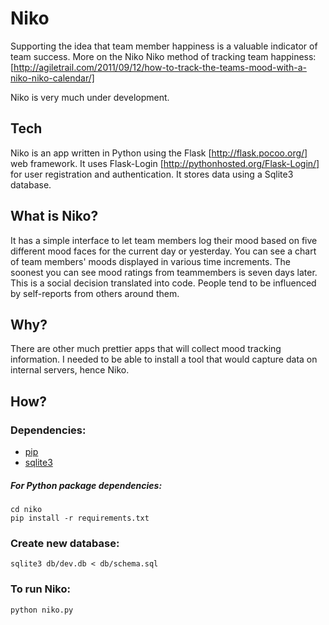 # Niko

Supporting the idea that team member happiness is a valuable indicator of team success. More on the Niko Niko method of tracking team happiness: [http://agiletrail.com/2011/09/12/how-to-track-the-teams-mood-with-a-niko-niko-calendar/]

Niko is very much under development.

## Tech
Niko is an app written in Python using the Flask [http://flask.pocoo.org/] web framework. It uses Flask-Login [http://pythonhosted.org/Flask-Login/] for user registration and authentication. It stores data using a Sqlite3 database.

## What is Niko?
It has a simple interface to let team members log their mood based on five different mood faces for the current day or yesterday. You can see a chart of team members' moods displayed in various time increments. The soonest you can see mood ratings from teammembers is seven days later. This is a social decision translated into code. People tend to be influenced by self-reports from others around them.

## Why?
There are other much prettier apps that will collect mood tracking information. I needed to be able to install a tool that would capture data on internal servers, hence Niko.

## How?
### Dependencies:
- [pip](https://pypi.python.org/pypi/pip)
- [sqlite3](http://www.sqlite.org/)

##### For Python package dependencies:
```
cd niko
pip install -r requirements.txt
```

### Create new database:
```
sqlite3 db/dev.db < db/schema.sql
```

### To run Niko:
```
python niko.py
```
